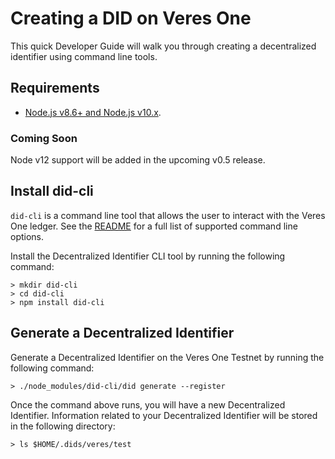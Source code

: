 # Creating a DID on Veres One

This quick Developer Guide will walk you through creating a decentralized
identifier using command line tools.

## Requirements

* [Node.js v8.6+ and Node.js v10.x](https://nodejs.org/en/download/).  

### Coming Soon

Node v12 support will be added in the upcoming v0.5 release.

## Install did-cli
`did-cli` is a command line tool that allows the user to interact with the
Veres One ledger. See the [README](https://github.com/digitalbazaar/did-cli) for
a full list of supported command line options.

Install the Decentralized Identifier CLI tool by running the following command:

```
> mkdir did-cli
> cd did-cli
> npm install did-cli
```

## Generate a Decentralized Identifier

Generate a Decentralized Identifier on the Veres One Testnet by running the
following command:

```
> ./node_modules/did-cli/did generate --register
```

Once the command above runs, you will have a new Decentralized Identifier.
Information related to your Decentralized Identifier will be stored in the
following directory:

```
> ls $HOME/.dids/veres/test
```
